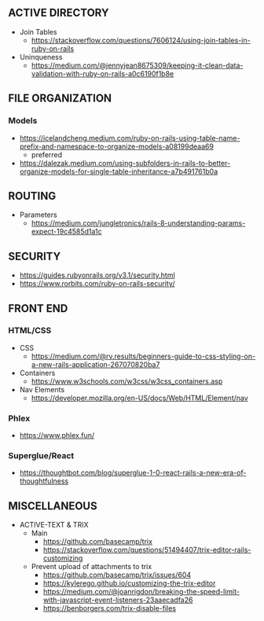 

## ACTIVE DIRECTORY
* Join Tables
  * https://stackoverflow.com/questions/7606124/using-join-tables-in-ruby-on-rails
* Uninqueness
  * https://medium.com/@jennyjean8675309/keeping-it-clean-data-validation-with-ruby-on-rails-a0c6190f1b8e

## FILE ORGANIZATION
### Models
* https://icelandcheng.medium.com/ruby-on-rails-using-table-name-prefix-and-namespace-to-organize-models-a08199deaa69
  * preferred
* https://dalezak.medium.com/using-subfolders-in-rails-to-better-organize-models-for-single-table-inheritance-a7b491761b0a

## ROUTING
* Parameters
  * https://medium.com/jungletronics/rails-8-understanding-params-expect-19c4585d1a1c

## SECURITY
* https://guides.rubyonrails.org/v3.1/security.html
* https://www.rorbits.com/ruby-on-rails-security/

## FRONT END
### HTML/CSS
* CSS
  * https://medium.com/@rv.results/beginners-guide-to-css-styling-on-a-new-rails-application-267070820ba7
* Containers
  * https://www.w3schools.com/w3css/w3css_containers.asp
* Nav Elements
  * https://developer.mozilla.org/en-US/docs/Web/HTML/Element/nav

### Phlex
  * https://www.phlex.fun/

### Superglue/React
  * https://thoughtbot.com/blog/superglue-1-0-react-rails-a-new-era-of-thoughtfulness

## MISCELLANEOUS
* ACTIVE-TEXT & TRIX
  * Main
    * https://github.com/basecamp/trix
    * https://stackoverflow.com/questions/51494407/trix-editor-rails-customizing
  * Prevent upload of attachments to trix
    * https://github.com/basecamp/trix/issues/604
    * https://kylerego.github.io/customizing-the-trix-editor
    * https://medium.com/@joanrigdon/breaking-the-speed-limit-with-javascript-event-listeners-23aaecadfa26
    * https://benborgers.com/trix-disable-files